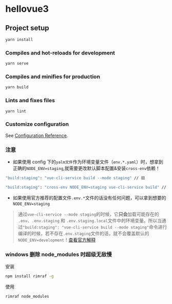 # hellovue3

## Project setup

```bash
yarn install
```

### Compiles and hot-reloads for development

```bash
yarn serve
```

### Compiles and minifies for production

```bash
yarn build
```

### Lints and fixes files

```bash
yarn lint
```

### Customize configuration

See [Configuration Reference](https://cli.vuejs.org/config/).

### 注意

- 如果使用 config 下的`yalm文件`作为环境变量文件（`env.*.yaml`）时，想拿到正确的`NODE_ENV=staging`,就需要更改默认脚本配置&安装`cross-env`依赖！

```bash
"build:staging": "vue-cli-service build --mode staging" // 旧

"build:staging": "cross-env NODE_ENV=staging vue-cli-service build" // 新
```

- 如果使用官方推荐的配置文件`.env.*`文件的话没有任何问题，可以拿到想要的`NODE_ENV=staging`

> 通过`vue-cli-service --mode staging`的时候，它**只会**加载可能存在的 `.env`、`.env.staging` 和 `.env.staging.local`文件中的环境变量。所以当通过`"build:staging": "vue-cli-service build --mode staging"`命令进行编译的时候，若不存在`.env.staging`文件的话，就不会覆盖默认的`NODE_ENV=development`！[查看官方解释](https://cli.vuejs.org/zh/guide/mode-and-env.html)

### windows 删除 node_modules 时超级无敌慢

安装

```bash
npm install rimraf -g
```

使用

```bash
rimraf node_modules
```
